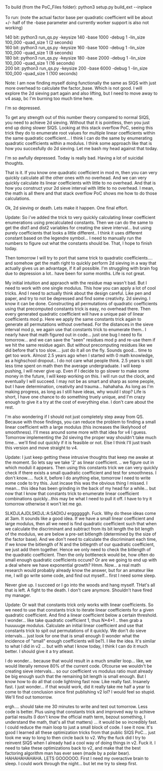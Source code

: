 To build (from the PoC_Files folder): python3 setup.py build_ext --inplace</br></br>
To run: (note the actual factor base per quadratic coefficient will be about +/- half of the -base parameter and currently worker support is also not working)

140 bit: python3 run_qs.py -keysize 140 -base 1000 -debug 1 -lin_size 100_000  -quad_size 1 (2 seconds)    </br>
160 bit: python3 run_qs.py -keysize 160 -base 1000 -debug 1 -lin_size 100_000  -quad_size 1 (8 seconds)    </br>
180 bit: python3 run_qs.py -keysize 180 -base 2000 -debug 1 -lin_size 100_000  -quad_size 1 (16 seconds)   </br>
200 bit: python3 run_qs.py -keysize 200 -base 6000 -debug 1 -lin_size 100_000  -quad_size 1 (100 seconds) </br>

Note: I am now finding myself doing functionally the same as SIQS with just more overhead to calculate the factor_base. Which is not good. I will explore the 2d sieving part again and also lifting, but I need to move away to v4 asap, bc I'm burning too much time here.

I'm so depressed. 

To get any strength out of this number theory compared to normal SIQS, you need to achieve 2d sieving. Without that it is pointless, then you just end up doing slower SIQS. 
Looking at this stack overflow PoC, seeing this trick they do to enumerate root values for multiple linear coefficients within the same quadratic coefficient... I think I can do the same by enumerating quadratic coefficients within a modulus.  I think some approach like that is how you succesfully do 2d sieving. Let me bash my head against that today.

I'm so awfully depressed. Today is really bad. Having a lot of suicidal thoughts. 

That is it. If you know one quadratic coefficient in mod m, then you can very quickly calculate all the other ones with no overhead.
And we can very quickly calculate its linear coefficients with little to no overhead. 
And that is how you construct your 2d sieve interval with little to no overhead. 
I mean, the math is all there and that stack overflow PoC shows me how to do those calculations. 

Ok, 2d sieving or death. Lets make it happen. One final effort. 

Update: So i've added the trick to very quickly calculating linear coefficient enumerations using precalculated constants. Then we can do the same to get the dist1 and dist2 variables for creating the sieve interval... but using purely coefficients that looks a little different.. I think it uses different constant based on the legendre symbol... I need to manually run the numbers to figure out what the constants should be. That, I hope to finish today. 

Then tomorrow I will try to port that same trick to quadratic coefficients.... and somehow get the math right to quickly perform 2d sieving in a way that actually gives us an advantage, if it all possible. I'm struggling with brain fog due to depression a lot.. have been for some months. Life is not great.

My initial intuition and appraoch with the residue map wasn't bad. But I need to work with one single modulus. This how you can apply a lot of cool tricks. And I need to actually think about the design careful. Like pen and paper, and try to not be depressed and find some creativity. 2d sieving. I know it can be done. Constructing all permutations of quadratic coefficients using that precomputed constants trick is easy, no overhead there. Then every generated quadratic coefficient will have a unique pair of linear coefficients mod p. Here we apply the same constants trick again to generate all permutations without overhead. For the distances in the sieve interval mod p, we again use that constants trick to enumerate them.. I nearly have that math figured out in code... just one bug I need to fix tomorrow... and we can save the "seen" residues mod p and re-use them if we hit the same residue again. But without precomputing residues like we did before that's too slow.... just do it all on the fly. Sounds good... time to get too work. Almost 2.5 years ago when I started with 0 math knowledge, as a highschool dropout.. I do not care what people think. 2.5 years is still less time spent on math then the average undergraduate. I will keep pushing, I will never give up. Even if I decide to go slower to make some money in the future, I will keep working on this. I will run out the clock, and eventually I will succeed. I may not be as smart and sharp as some people, but I have determination, creativity and trauma... hahahaha. As long as I'm making progress, as long as I still have ideas, why would I stop? Life is short, I have one chance to do something truely unique, and I'm crazy enough to give it a try at the cost of everything else. I don't care about the rest.

I'm also wondering if I should not just completely step away from QS. Because with those findings, you can reduce the problem to finding a small linear coefficient with a large modulus (this increases the likelyhood of smoothness). I'll mess around some more with that idea for v4 I guess. Tomorrow implementing the 2d sieving the proper way shouldn't take much time... we'll find out quickly if it is feasible or not. Else I think I'll just trash this version and move straight to v4.

Update: I just keep getting these intrusive thoughts that keep me awake at the moment. So lets say we take '2' as linear coefficient. .. we figure out in which moduli it appears. Then using this constants trick we can very quickly check if there exists a small quadratic coefficient and test for smoothness. I don't know..... fuck it, before I do anything else, tomorrow I need to write some code to try this. Just incase this was the obvious thing I missed. I mean... this idea has been grinding in the back of my head for a while... but now that I know that  constants trick to  enumerate linear coefficient combinations quickly...this may be what I need to pull it off. I have to try it tomorrow otherwise it won't let me go.

SLKDJLAJDLSKDJL:A:SADIOJ erggggggh. Fuck. Why do these ideas come at 3am. It sounds like a good idea. If we have a small linear coefficient and large modulus, then all we need is find quadratic coefficient such that when we calculate the discriminant and subtract from its bit length the bit length of the modulus, we are below a pre-set bitlength (determined by the size of the factor base). And we don't need to calculate the discriminant each time, if we know the bitlength of N and the bitlegnth of our quadratic coefficient, we just add them together. Hence we only need to check the bitlength of the quadratic coefficient. Then the only bottleneck would be, how often do small enough quadratic coefficients occure? Or are we going to end up with a deal where we have exponential growth? Hmm. Now... a real math research would probably already know the answer, but for an amateur like me, I will go write some code, and find out myself... first I need some sleep. 

Never give up. I succeed or I go into the woods and hang myself. THat's all that is left. A fight to the death. I don't care anymore. Shouldn't have fired my manager. 

Update: Or wait that constants trick only works with linear coefficients. So we need to use that constants trick to iterate linear coefficients for a given quadratic coefficient. And find a linear coefficient below a certain threshold. I wonder... like take quadratic coefficient 1, thus N\*4\*1 .. then grab a huuuuuge modulus. Calculate an initial linear coefficient and use that constants trick to spit out permutations of it quickly. We don't do sieve intervals... just look for one that is small enough (I wonder what the incidence of "small" enough coefficients will be?). I like the idea. It's similar to what I did in v2 ... but with what I know today, I think I can do it much better. I should give it a try atleast.

I do wonder... because that would result in a much smaller loop... like, we would literally remove 80% of the current code. Ofcourse we wouldn't be creating sieve intervals... so our coefficient vs modulus ratio must already be big enough such that the remaining bit length is small enough. But I know how to do all that code lightning fast now. Like really fast. Insanely fast. I just wonder... if that would work, did it really take me half a year to come to that conclusion since first publishing v2 lol? I would feel so stupid. We'll find out tomorrow. 

ergh.... should take me 30 minutes to write and test out tomorrow. Less code is better. Plus using that constants trick and improved way to achieve partial results (I don't know the official math term, bezout something, I understand the math, that's all that matters) ...  it would be so incredibly fast. I could reduce the main loop to just a small block of code. I see it now. It's good I learned all these optimization tricks from that public SIQS PoC... just took me way to long to then circle back to v2. Why the fuck did I try to reinvent SIQS when I already had a cool way of doing things in v2. Fuck it. I need to take these optimizations back to v2, and make that the best factoring algorithm man has ever seen (made by a polar bear). HAHAHAHAHAHA. LETS GOOOOOO. First I need my overactive brain to sleep. I could work through the night... but let me try to sleep first.
